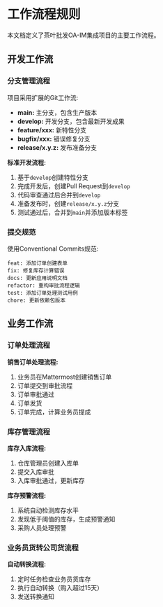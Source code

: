 # 工作流程规则

本文档定义了茶叶批发OA-IM集成项目的主要工作流程。

## 开发工作流

### 分支管理流程

项目采用扩展的Git工作流:

* **main:** 主分支，包含生产版本
* **develop:** 开发分支，包含最新开发成果
* **feature/xxx:** 新特性分支
* **bugfix/xxx:** 错误修复分支
* **release/x.y.z:** 发布准备分支

**标准开发流程:**

1. 基于`develop`创建特性分支
2. 完成开发后，创建Pull Request到`develop`
3. 代码审查通过后合并到`develop`
4. 准备发布时，创建`release/x.y.z`分支
5. 测试通过后，合并到`main`并添加版本标签

### 提交规范

使用Conventional Commits规范:
```
feat: 添加订单创建表单
fix: 修复库存计算错误
docs: 更新应用说明文档
refactor: 重构审批流程逻辑
test: 添加订单处理测试用例
chore: 更新依赖包版本
```

## 业务工作流

### 订单处理流程

**销售订单处理流程:**

1. 业务员在Mattermost创建销售订单
2. 订单提交到审批流程
3. 订单审批通过
4. 订单发货
5. 订单完成，计算业务员提成

### 库存管理流程

**库存入库流程:**

1. 仓库管理员创建入库单
2. 提交入库审批
3. 入库审批通过，更新库存

**库存预警流程:**

1. 系统自动检测库存水平
2. 发现低于阈值的库存，生成预警通知
3. 采购人员处理预警

### 业务员货转公司货流程

**自动转换流程:**

1. 定时任务检查业务员货库存
2. 执行自动转换（购入超过15天）
3. 发送转换通知
